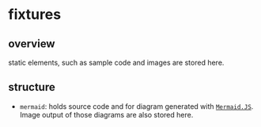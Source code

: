 # fixtures

## overview

static elements, such as sample code and images are stored here.

## structure

- `mermaid`: holds source code and for diagram generated with [`Mermaid.JS`](https://mermaid-js.github.io/mermaid/). Image output of those diagrams are also stored here.
